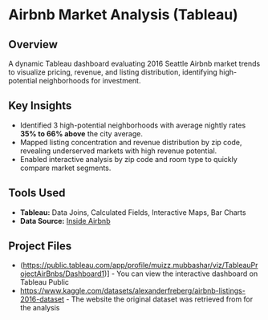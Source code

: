 # Airbnb Market Analysis (Tableau)

## Overview
A dynamic Tableau dashboard evaluating 2016 Seattle Airbnb market trends to visualize pricing, revenue, and listing distribution, identifying high-potential neighborhoods for investment.

## Key Insights
- Identified 3 high-potential neighborhoods with average nightly rates **35% to 66% above** the city average.
- Mapped listing concentration and revenue distribution by zip code, revealing underserved markets with high revenue potential.
- Enabled interactive analysis by zip code and room type to quickly compare market segments.

## Tools Used
- **Tableau:** Data Joins, Calculated Fields, Interactive Maps, Bar Charts
- **Data Source:** [Inside Airbnb](http://insideairbnb.com/get-the-data/)

## Project Files
- (https://public.tableau.com/app/profile/muizz.mubbashar/viz/TableauProjectAirBnbs/Dashboard1)] - You can view the interactive dashboard on Tableau Public
- https://www.kaggle.com/datasets/alexanderfreberg/airbnb-listings-2016-dataset - The website the original dataset was retrieved from for the analysis
